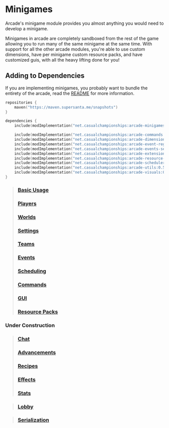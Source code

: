 # Minigames

Arcade's minigame module provides you almost anything you would need to develop a minigame.

Minigames in arcade are completely sandboxed from the rest of the game allowing you to
run many of the same minigame at the same time. 
With support for all the other arcade modules, you're able to use custom dimensions,
have per minigame custom resource packs, and have customized guis, with all the heavy
lifting done for you!

## Adding to Dependencies

If you are implementing minigames, you probably want to bundle the entirety of the arcade,
read the [README](../../README.md) for more information.

```kts
repositories {
    maven("https://maven.supersanta.me/snapshots")
}

dependencies {
    include(modImplementation("net.casualchampionships:arcade-minigames:0.5.2-beta.1+1.21.8")!!)

    include(modImplementation("net.casualchampionships:arcade-commands:0.5.2-beta.1+1.21.8")!!)
    include(modImplementation("net.casualchampionships:arcade-dimensions:0.5.2-beta.1+1.21.8")!!)
    include(modImplementation("net.casualchampionships:arcade-event-registry:0.5.2-beta.1+1.21.8")!!)
    include(modImplementation("net.casualchampionships:arcade-events-server:0.5.2-beta.1+1.21.8")!!)
    include(modImplementation("net.casualchampionships:arcade-extensions:0.5.2-beta.1+1.21.8")!!)
    include(modImplementation("net.casualchampionships:arcade-resource-pack:0.5.2-beta.1+1.21.8")!!)
    include(modImplementation("net.casualchampionships:arcade-scheduler:0.5.2-beta.1+1.21.8")!!)
    include(modImplementation("net.casualchampionships:arcade-utils:0.5.2-beta.1+1.21.8")!!)
    include(modImplementation("net.casualchampionships:arcade-visuals:0.5.2-beta.1+1.21.8")!!)
}
```

> ### [Basic Usage](basic-usage.md)
> ### [Players](players.md)
> ### [Worlds](worlds.md)
> ### [Settings](settings.md)
> ### [Teams](teams.md)
> ### [Events](events.md)
> ### [Scheduling](scheduling.md)
> ### [Commands](commands.md)
> ### [GUI](gui.md)
> ### [Resource Packs](resource_packs.md)
 
### Under Construction 

> ### [Chat](chat.md)
> ### [Advancements](advancements.md)
> ### [Recipes](recipes.md)
> ### [Effects](effects.md)
> ### [Stats](stats.md)

> ### [Lobby](lobby.md)

> ### [Serialization](serialization.md)